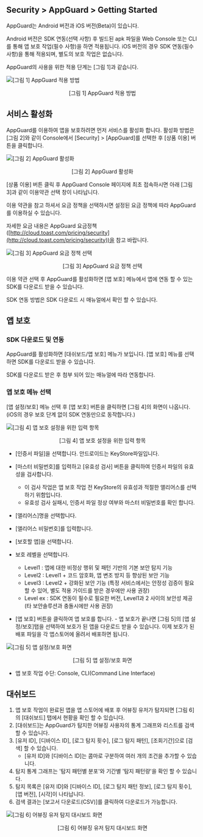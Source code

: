 ## Security > AppGuard > Getting Started

AppGuard는 Android 버전과 iOS 버전(Beta)이 있습니다.

Android 버전은 SDK 연동(선택 사항) 후 빌드된 apk 파일을 Web Console 또는 CLI를 통해 앱 보호 작업(필수 사항)을 하면 적용됩니다.
iOS 버전의 경우 SDK 연동(필수 사항)을 통해 적용되며, 별도의 보호 작업은 없습니다.

AppGuard의 사용을 위한 적용 단계는 [그림 1]과 같습니다. 

![[그림 1] AppGuard 적용 방법](http://static.toastoven.net/prod_appguard/figure1.png)
<center>[그림 1] AppGuard 적용 방법</center>

## 서비스 활성화

AppGuard를 이용하여 앱을 보호하려면 먼저 서비스를 활성화 합니다. 활성화 방법은 [그림 2]와 같이 Console에서 [Security] > [AppGuard]를 선택한 후 [상품 이용] 버튼을 클릭합니다.

![[그림 2] AppGuard 활성화](http://static.toastoven.net/prod_appguard/figure2.png)
<center>[그림 2] AppGuard 활성화</center>

[상품 이용] 버튼 클릭 후 AppGuard Console 페이지에 최초 접속하시면 아래 [그림 3]과 같이 이용약관 선택 창이 나타납니다.

이용 약관을 참고 하셔서 요금 정책을 선택하시면 설정된 요금 정책에 따라 AppGuard를 이용하실 수 있습니다.

자세한 요금 내용은 AppGuard 요금정책 ([http://cloud.toast.com/pricing/security](http://cloud.toast.com/pricing/security))을 참고 바랍니다.

![[그림 3] AppGuard 요금 정책 선택](http://static.toastoven.net/prod_appguard/terms.jpg)
<center>[그림 3] AppGuard 요금 정책 선택</center>

이용 약관 선택 후 AppGuard를 활성화하면 [앱 보호] 메뉴에서 앱에 연동 할 수 있는 SDK를 다운로드 받을 수 있습니다.

SDK 연동 방법은 SDK 다운로드 시 매뉴얼에서 확인 할 수 있습니다.

## 앱 보호

### SDK 다운로드 및 연동

AppGuard를 활성화하면 [대쉬보드/앱 보호] 메뉴가 보입니다. [앱 보호] 메뉴를 선택하면 SDK를 다운로드 받을 수 있습니다.

SDK를 다운로드 받은 후 첨부 되어 있는 매뉴얼에 따라 연동합니다.

### 앱 보호 메뉴 선택

[앱 설정/보호] 메뉴 선택 후 [앱 보호] 버튼을 클릭하면 [그림 4]의 화면이 나옵니다. (iOS의 경우 보호 단계 없이 SDK 연동만으로 동작합니다.)

![[그림 4] 앱 보호 설정을 위한 입력 항목](http://static.toastoven.net/prod_appguard/picture4.png)
<center>[그림 4] 앱 보호 설정을 위한 입력 항목</center>

* [인증서 파일]을 선택합니다. 안드로이드는 KeyStore파일입니다.
* [마스터 비밀번호]를 입력하고 [유효성 검사] 버튼을 클릭하여 인증서 파일의 유효성을 검사합니다.
	* 이 검사 작업은 앱 보호 작업 전 KeyStore의 유효성과 적절한 앨리어스를 선택하기 위함입니다.
	* 유효성 검사 실패시, 인증서 파일 정상 여부와 마스터 비밀번호를 확인 합니다.
* [앨리어스]명을 선택합니다.
* [앨리어스 비밀번호]를 입력합니다.
* [보호할 앱]을 선택합니다.
* 보호 레벨을 선택합니다.
	- Level1 : 앱에 대한 비정상 행위 및 패턴 기반의 기본 보안 탐지 기능
	- Level2 : Level1 + 코드 암호화, 앱 변조 방지 등 향상된 보안 기능
	- Level3 : Level2 + 강화된 보안 기능 (특정 서비스에서는 안정성 검증이 필요할 수 있어, 별도 적용 가이드를 받은 경우에만 사용 권장)
	- Level ex : SDK 연동이 필수로 필요한 버전, Level1과 2  사이의 보안성 제공 (타 보안솔루션과 충돌시에만 사용 권장)

* [앱 보호] 버튼을 클릭하여 앱 보호를 합니다.
	\- 앱 보호가 끝나면 [그림 5]의 [앱 설정/보호]탭을 선택하여 보호가 된 앱을 다운로드 받을 수 있습니다. 이제 보호가 된 배포 파일을 각 앱스토어에 올려서 배포하면 됩니다.

![[그림 5] 앱 설정/보호 화면](http://static.toastoven.net/prod_appguard/picture5.png)
<center>[그림 5] 앱 설정/보호 화면</center>

* 앱 보호 작업 수단: Console, CLI(Command Line Interface)

## 대쉬보드

1. 앱 보호 작업이 완료된 앱을 앱 스토어에 배포 후 어뷰징 유저가 탐지되면 [그림 6]의 [대쉬보드] 탭에서 현황을 확인 할 수 있습니다.
2. [대쉬보드]는 AppGuard가 탐지한 어뷰징 사용자의 통계 그래프와 리스트를 검색할 수 있습니다.
3. [유저 ID], [디바이스 ID], [로그 탐지 횟수], [로그 탐지 패턴], [조회기간]으로 [검색] 할 수 있습니다.  
	* [유저 ID]와 [디바이스 ID]는 콤마로 구분하여 여러 개의 조건을 추가할 수 있습니다.
4. 탐지 통계 그래프는 '탐지 패턴별 분포'와 기간별 '탐지 패턴량'을 확인 할 수 있습니다.
5. 탐지 목록은 [유저 ID]와 [디바이스 ID], [로그 탐지 패턴 정보], [로그 탐지 횟수], [앱 버전], [시각]이 나타납니다.
6. 검색 결과는 [보고서 다운로드(CSV)]를 클릭하여 다운로드가 가능합니다. 

![[그림 6] 어뷰징 유저 탐지 대시보드 화면](http://static.toastoven.net/prod_appguard/dashboard.jpg)
<center>[그림 6] 어뷰징 유저 탐지 대시보드 화면</center>
